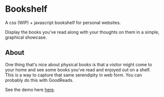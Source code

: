 # Bookshelf
A css (WIP) + javascript bookshelf for personal websites.

Display the books you've read along with your thoughts on them in a simple,
graphical showcase.

## About
One thing that's nice about physical books is that a visitor might come to your
home and see some books you've read and enjoyed out on a shelf. This is a way
to capture that same serendipity in web form. You can probably do this with
GoodReads.

See the demo here [here](https://jminjie.github.io/bookshelf/books.html).
